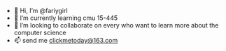 - 👋 Hi, I’m @fariygirl
- 🌱 I’m currently learning cmu 15-445
- 💞️ I’m looking to collaborate on  every who want to learn more about the computer science
- 📫 send me clickmetoday@163.com

<!---
fariygirl/fariygirl is a ✨ special ✨ repository because its `README.md` (this file) appears on your GitHub profile.
You can click the Preview link to take a look at your changes.
--->
